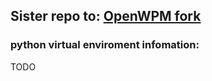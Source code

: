 ## Sister repo to: [OpenWPM fork](https://github.com/tim-stephenson/OpenWPM)


### python virtual enviroment  infomation:

TODO

